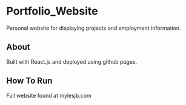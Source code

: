 # Portfolio_Website
Personal website for displaying projects and employment information.

## About
Built with React.js and deployed using github pages.

## How To Run
Full website found at mylesjb.com

